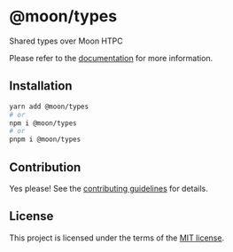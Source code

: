 # @moon/types

Shared types over Moon HTPC

Please refer to the [documentation](./docs) for more information.

## Installation

```sh
yarn add @moon/types
# or
npm i @moon/types
# or
pnpm i @moon/types
```

## Contribution

Yes please! See the
[contributing guidelines](https://github.com/mallory-scotton/moon/blob/master/CONTRIBUTING.md)
for details.

## License

This project is licensed under the terms of the
[MIT license](https://github.com/mallory-scotton/moon/blob/master/LICENSE.md).
